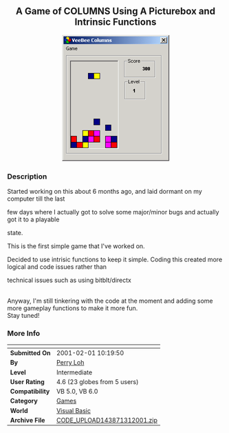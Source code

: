 ﻿<div align="center">

## A Game of COLUMNS Using A Picturebox and Intrinsic Functions

<img src="PIC2001131232867346.gif">
</div>

### Description

Started working on this about 6 months ago, and laid dormant on my computer till the last

few days where I actually got to solve some major/minor bugs and actually got it to a playable

state.<br>

This is the first simple game that I've worked on. <br>

Decided to use intrisic functions to keep it simple. Coding this created more logical and code issues rather than

technical issues such as using bitblt/directx<br><br>

Anyway, I'm still tinkering with the code at the moment and adding some more gameplay functions to make it more fun. <br>Stay tuned!
 
### More Info
 


<span>             |<span>
---                |---
**Submitted On**   |2001-02-01 10:19:50
**By**             |[Perry Loh](https://github.com/Planet-Source-Code/PSCIndex/blob/master/ByAuthor/perry-loh.md)
**Level**          |Intermediate
**User Rating**    |4.6 (23 globes from 5 users)
**Compatibility**  |VB 5\.0, VB 6\.0
**Category**       |[Games](https://github.com/Planet-Source-Code/PSCIndex/blob/master/ByCategory/games__1-38.md)
**World**          |[Visual Basic](https://github.com/Planet-Source-Code/PSCIndex/blob/master/ByWorld/visual-basic.md)
**Archive File**   |[CODE\_UPLOAD143871312001\.zip](https://github.com/Planet-Source-Code/perry-loh-a-game-of-columns-using-a-picturebox-and-intrinsic-functions__1-14892/archive/master.zip)








